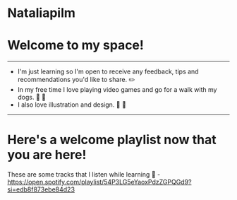 # Nataliapilm
# **Welcome to my space!**
----
- I'm just learning so I'm open to receive any feedback, tips and recommendations you'd like to share. :pencil2:
- In my free time I love playing video games and go for a walk with my dogs. :dog: :space_invader:
- I also love illustration and design. :cherry_blossom: :rainbow:
----
# Here's a welcome playlist now that you are here!
These are some tracks that I listen while learning :ghost:
-https://open.spotify.com/playlist/54P3LG5eYaoxPdzZGPQGd9?si=edb8f873ebe84d23
